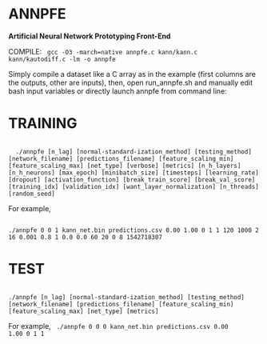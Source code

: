 # ANNPFE
<b>Artificial Neural Network Prototyping Front-End</b>

COMPILE:
<code>
  gcc -O3 -march=native annpfe.c kann/kann.c kann/kautodiff.c -lm -o annpfe
</code>

Simply compile a dataset like a C array as in the example (first columns are the outputs, other are inputs), then, open run_annpfe.sh and manually edit bash input variables or directly launch annpfe from command line:

# TRAINING
<code>
  ./annpfe [n_lag] [normal-standard-ization_method] [testing_method] [network_filename] [predictions_filename] [feature_scaling_min] [feature_scaling_max] [net_type] [verbose] [metrics] [n_h_layers] [n_h_neurons] [max_epoch] [minibatch_size] [timesteps] [learning_rate] [dropout] [activation_function] [break_train_score] [break_val_score] [training_idx] [validation_idx] [want_layer_normalization] [n_threads] [random_seed]
</code>

For example,

<code>
./annpfe 0 0 1 kann_net.bin predictions.csv 0.00 1.00 0 1 1 120 1000 2 16 0.001 0.8 1 0.0 0.0 60 20 0 8 1542718307
</code>

# TEST
<code>
./annpfe [n_lag] [normal-standard-ization_method] [testing_method] [network_filename] [predictions_filename] [feature_scaling_min] [feature_scaling_max] [net_type] [metrics]
</code>

For example,
<code>
  ./annpfe 0 0 0 kann_net.bin predictions.csv 0.00 1.00 0 1 1
</code>
